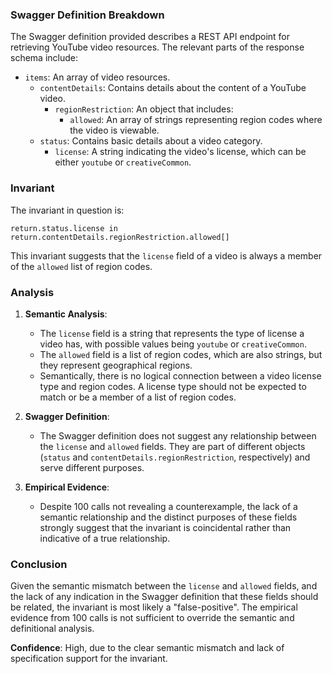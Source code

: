 ### Swagger Definition Breakdown

The Swagger definition provided describes a REST API endpoint for retrieving YouTube video resources. The relevant parts of the response schema include:

- `items`: An array of video resources.
  - `contentDetails`: Contains details about the content of a YouTube video.
    - `regionRestriction`: An object that includes:
      - `allowed`: An array of strings representing region codes where the video is viewable.
  - `status`: Contains basic details about a video category.
    - `license`: A string indicating the video's license, which can be either `youtube` or `creativeCommon`.

### Invariant

The invariant in question is:

`return.status.license in return.contentDetails.regionRestriction.allowed[]`

This invariant suggests that the `license` field of a video is always a member of the `allowed` list of region codes.

### Analysis

1. **Semantic Analysis**:
   - The `license` field is a string that represents the type of license a video has, with possible values being `youtube` or `creativeCommon`.
   - The `allowed` field is a list of region codes, which are also strings, but they represent geographical regions.
   - Semantically, there is no logical connection between a video license type and region codes. A license type should not be expected to match or be a member of a list of region codes.

2. **Swagger Definition**:
   - The Swagger definition does not suggest any relationship between the `license` and `allowed` fields. They are part of different objects (`status` and `contentDetails.regionRestriction`, respectively) and serve different purposes.

3. **Empirical Evidence**:
   - Despite 100 calls not revealing a counterexample, the lack of a semantic relationship and the distinct purposes of these fields strongly suggest that the invariant is coincidental rather than indicative of a true relationship.

### Conclusion

Given the semantic mismatch between the `license` and `allowed` fields, and the lack of any indication in the Swagger definition that these fields should be related, the invariant is most likely a "false-positive". The empirical evidence from 100 calls is not sufficient to override the semantic and definitional analysis.

**Confidence**: High, due to the clear semantic mismatch and lack of specification support for the invariant.
